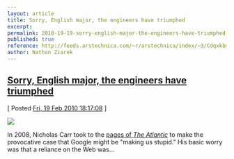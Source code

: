 ```yaml
---
layout: article
title: Sorry, English major, the engineers have triumphed
excerpt: 
permalink: 2010-19-19-sorry-english-major-the-engineers-have-triumphed
published: true
reference: http://feeds.arstechnica.com/~r/arstechnica/index/~3/CdqxkbmIrKk/sorry-english-major-the-engineers-have-triumphed.ars
author: Nathan Ziarek
---
```


## [Sorry, English major, the engineers have triumphed][0]  
\[ Posted [Fri, 19 Feb 2010 18:17:08][1] \]

[![](http://static.arstechnica.com/assets/2010/02/death_book-thumb-230x130-12182-f.jpg)][2] 

In 2008, Nicholas Carr took to the [pages of _The Atlantic_][3] to make the provocative case that Google might be "making us stupid." His basic worry was that a reliance on the Web was...



[0]: http://feeds.arstechnica.com/~r/arstechnica/index/~3/CdqxkbmIrKk/sorry-english-major-the-engineers-have-triumphed.ars
[1]: http://nathanziarek.tumblr.com/post/399424234
[2]: http://arstechnica.com/tech-policy/news/2010/02/sorry-english-major-the-engineers-have-triumphed.ars?utm_source=rss&utm_medium=rss&utm_campaign=rss
[3]: http://www.theatlantic.com/doc/200807/google